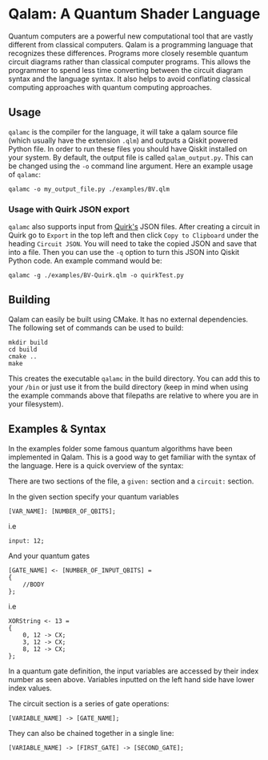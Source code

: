 # Qalam: A Quantum Shader Language
Quantum computers are a powerful new computational tool that are vastly different from classical computers. Qalam is a programming language that recognizes these differences. Programs more closely resemble quantum circuit diagrams rather than classical computer programs. This allows the programmer to spend less time converting between the circuit diagram syntax and the language syntax. It also helps to avoid conflating classical computing approaches with quantum computing approaches.

## Usage

`qalamc` is the compiler for the language, it will take a qalam source file (which usually have the extension `.qlm`) and outputs a Qiskit powered Python file. In order to run these files you should have Qiskit installed on your system. By default, the output file is called `qalam_output.py`. This can be changed using the `-o` command line argument. Here an example usage of `qalamc`:

```
qalamc -o my_output_file.py ./examples/BV.qlm
```

### Usage with Quirk JSON export
`qalamc` also supports input from [Quirk's](https://algassert.com/quirk) JSON files. After creating a circuit in Quirk go to `Export` in the top left and then click `Copy to Clipboard` under the heading `Circuit JSON`. You will need to take the copied JSON and save that into a file. Then you can use the `-q` option to turn this JSON into Qiskit Python code. An example command would be:

```
qalamc -g ./examples/BV-Quirk.qlm -o quirkTest.py
```

## Building
Qalam can easily be built using CMake. It has no external dependencies. The following set of commands can be used to build:
```
mkdir build
cd build
cmake ..
make
```

This creates the executable `qalamc` in the build directory. You can add this to your `/bin` or just use it from the build directory (keep in mind when using the example commands above that filepaths are relative to where you are in your filesystem).

## Examples & Syntax

In the examples folder some famous quantum algorithms have been implemented in Qalam. This is a good way to get familiar with the syntax of the language. Here is a quick overview of the syntax:

There are two sections of the file, a `given:` section and a `circuit:` section.

In the given section specify your quantum variables
```
[VAR_NAME]: [NUMBER_OF_QBITS];
```
i.e
```
input: 12;
```
And your quantum gates
```
[GATE_NAME] <- [NUMBER_OF_INPUT_QBITS] =
{
    //BODY
};
```
i.e
```
XORString <- 13 =
{
    0, 12 -> CX;
    3, 12 -> CX;
    8, 12 -> CX;
};
```
In a quantum gate definition, the input variables are accessed by their index number as seen above. Variables inputted on the left hand side have lower index values.

The circuit section is a series of gate operations:
```
[VARIABLE_NAME] -> [GATE_NAME];
```
They can also be chained together in a single line:
```
[VARIABLE_NAME] -> [FIRST_GATE] -> [SECOND_GATE];
```